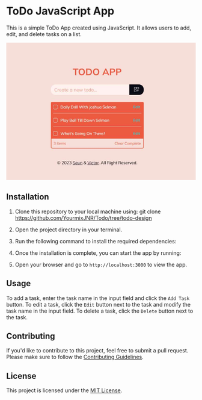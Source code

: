 # ToDo JavaScript App

This is a simple ToDo App created using JavaScript. It allows users to add, edit, and delete tasks on a list.

![Todo App Screenshot](./src/assets/screenshot.jpg)

## Installation

1. Clone this repository to your local machine using:
git clone https://github.com/YourmixJNR/Todo/tree/todo-design


2. Open the project directory in your terminal.

3. Run the following command to install the required dependencies:


4. Once the installation is complete, you can start the app by running:


5. Open your browser and go to `http://localhost:3000` to view the app.

## Usage

To add a task, enter the task name in the input field and click the `Add Task` button. To edit a task, click the `Edit` button next to the task and modify the task name in the input field. To delete a task, click the `Delete` button next to the task.
<!-- you will have to edit this to make it true -->
## Contributing

If you'd like to contribute to this project, feel free to submit a pull request. Please make sure to follow the [Contributing Guidelines](Contributing.md).

## License

This project is licensed under the [MIT License](LICENSE).



